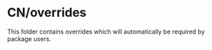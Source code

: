 # CN/overrides

This folder contains overrides which will automatically be required by package users.

